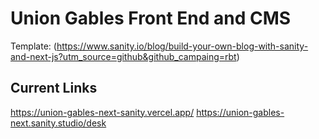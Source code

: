 # Union Gables Front End and CMS

Template: (https://www.sanity.io/blog/build-your-own-blog-with-sanity-and-next-js?utm_source=github&github_campaing=rbt)

## Current Links
https://union-gables-next-sanity.vercel.app/
https://union-gables-next.sanity.studio/desk